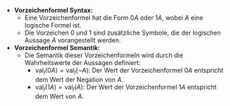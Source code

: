 - **Vorzeichenformel Syntax:**
  - Eine Vorzeichenformel hat die Form $0A$ oder $1A$, wobei $A$ eine logische Formel ist.
  - Die Vorzeichen $0$ und $1$ sind zusätzliche Symbole, die der logischen Aussage $A$ vorangestellt werden.
- **Vorzeichenformel Semantik:**
  - Die Semantik dieser Vorzeichenformeln wird durch die Wahrheitswerte der Aussagen definiert:
    - $\text{val}_I(0A) = \text{val}_I(¬A)$: Der Wert der Vorzeichenformel $0A$ entspricht dem Wert der Negation von $A$.
    - $\text{val}_I(1A) = \text{val}_I(A)$: Der Wert der Vorzeichenformel $1A$ entspricht dem Wert von $A$.

